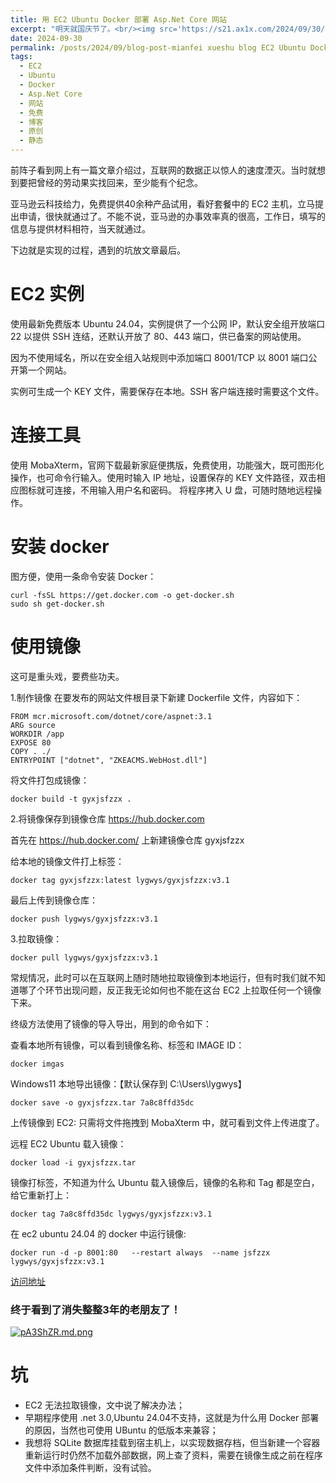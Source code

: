 ```yaml
---
title: 用 EC2 Ubuntu Docker 部署 Asp.Net Core 网站
excerpt: "明天就国庆节了。<br/><img src='https://s21.ax1x.com/2024/09/30/pA3ShZR.md.png'>"
date: 2024-09-30
permalink: /posts/2024/09/blog-post-mianfei xueshu blog EC2 Ubuntu Docker/
tags:
  - EC2
  - Ubuntu
  - Docker
  - Asp.Net Core
  - 网站
  - 免费
  - 博客
  - 原创
  - 静态
---
```



前阵子看到网上有一篇文章介绍过，互联网的数据正以惊人的速度湮灭。当时就想到要把曾经的劳动果实找回来，至少能有个纪念。

亚马逊云科技给力，免费提供40余种产品试用，看好套餐中的 EC2 主机，立马提出申请，很快就通过了。不能不说，亚马逊的办事效率真的很高，工作日，填写的信息与提供材料相符，当天就通过。

下边就是实现的过程，遇到的坑放文章最后。



EC2 实例
======
使用最新免费版本 Ubuntu 24.04，实例提供了一个公网 IP，默认安全组开放端口 22 以提供 SSH 连结，还默认开放了 80、443 端口，供已备案的网站使用。

因为不使用域名，所以在安全组入站规则中添加端口 8001/TCP 以 8001 端口公开第一个网站。

实例可生成一个 KEY 文件，需要保存在本地。SSH 客户端连接时需要这个文件。


连接工具
======
使用 MobaXterm，官网下载最新家庭便携版，免费使用，功能强大，既可图形化操作，也可命令行输入。使用时输入 IP 地址，设置保存的 KEY 文件路径，双击相应图标就可连接，不用输入用户名和密码。
将程序拷入 U 盘，可随时随地远程操作。


安装 docker
======
图方便，使用一条命令安装 Docker：

``````
curl -fsSL https://get.docker.com -o get-docker.sh
sudo sh get-docker.sh
````````````

使用镜像
======
这可是重头戏，要费些功夫。


1.制作镜像
在要发布的网站文件根目录下新建 Dockerfile 文件，内容如下：

``````
FROM mcr.microsoft.com/dotnet/core/aspnet:3.1
ARG source
WORKDIR /app
EXPOSE 80
COPY . ./
ENTRYPOINT ["dotnet", "ZKEACMS.WebHost.dll"]
``````

将文件打包成镜像：

``````
docker build -t gyxjsfzzx .
``````

2.将镜像保存到镜像仓库 https://hub.docker.com

首先在 https://hub.docker.com/ 上新建镜像仓库 gyxjsfzzx

给本地的镜像文件打上标签：

``````
docker tag gyxjsfzzx:latest lygwys/gyxjsfzzx:v3.1
````````

最后上传到镜像仓库：

``````
docker push lygwys/gyxjsfzzx:v3.1
``````


3.拉取镜像：

``````
docker pull lygwys/gyxjsfzzx:v3.1
``````

常规情况，此时可以在互联网上随时随地拉取镜像到本地运行，但有时我们就不知道哪了个环节出现问题，反正我无论如何也不能在这台 EC2 上拉取任何一个镜像下来。

终级方法使用了镜像的导入导出，用到的命令如下：

查看本地所有镜像，可以看到镜像名称、标签和 IMAGE ID：

``````
docker imgas
``````

Windows11 本地导出镜像：【默认保存到 C:\Users\lygwys】

``````
docker save -o gyxjsfzzx.tar 7a8c8ffd35dc
``````

上传镜像到 EC2:
只需将文件拖拽到 MobaXterm 中，就可看到文件上传进度了。

远程 EC2 Ubuntu 载入镜像：

``````
docker load -i gyxjsfzzx.tar
``````

镜像打标签，不知道为什么 Ubuntu 载入镜像后，镜像的名称和 Tag 都是空白，给它重新打上：

``````
docker tag 7a8c8ffd35dc lygwys/gyxjsfzzx:v3.1
``````

在 ec2 ubuntu 24.04 的 docker 中运行镜像:

``````
docker run -d -p 8001:80   --restart always  --name jsfzzx  lygwys/gyxjsfzzx:v3.1
``````


[访问地址](http://161.189.160.180:8001)

### 终于看到了消失整整3年的老朋友了！

[![pA3ShZR.md.png](https://s21.ax1x.com/2024/09/30/pA3ShZR.md.png)](https://imgse.com/i/pA3ShZR)


坑
======
* EC2 无法拉取镜像，文中说了解决办法；
* 早期程序使用 .net 3.0,Ubuntu 24.04不支持，这就是为什么用 Docker 部署的原因，当然也可使用 UBuntu 的低版本来兼容；
* 我想将 SQLite 数据库挂载到宿主机上，以实现数据存档，但当新建一个容器重新运行时仍然不加载外部数据，网上查了资料，需要在镜像生成之前在程序文件中添加条件判断，没有试验。
